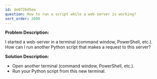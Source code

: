 ```yaml
---
id: de0726d5ea
question: How to run a script while a web-server is working?
sort_order: 2090
---
```


**Problem Description:**

I started a web-server in a terminal (command window, PowerShell, etc.). How can I run another Python script that makes a request to this server?

**Solution Description:**

- Open another terminal (command window, PowerShell, etc.).
- Run your Python script from this new terminal.